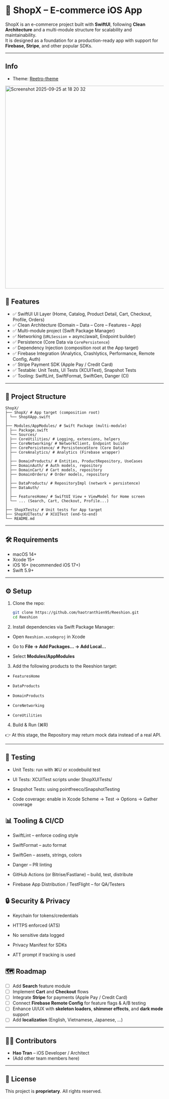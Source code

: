 # 🛒 ShopX – E-commerce iOS App

ShopX is an e-commerce project built with **SwiftUI**, following **Clean Architecture** and a multi-module structure for scalability and maintainability.  
It is designed as a foundation for a production-ready app with support for **Firebase, Stripe**, and other popular SDKs.

---
## Info
- Theme: [Reetro-theme](http://material-foundation.github.io/material-theme-builder/?primary=%23B8423B&bodyFont=Inter&displayFont=Inter&colorMatch=false)
<img width="915" height="642" alt="Screenshot 2025-09-25 at 18 20 32" src="https://github.com/user-attachments/assets/25cbf771-a304-4071-9d7e-18ba1054fc55" />

## 🚀 Features

- ✅ SwiftUI UI Layer (Home, Catalog, Product Detail, Cart, Checkout, Profile, Orders)
- ✅ Clean Architecture (Domain – Data – Core – Features – App)
- ✅ Multi-module project (Swift Package Manager)
- ✅ Networking (`URLSession` + async/await, Endpoint builder)
- ✅ Persistence (Core Data via `CorePersistence`)
- ✅ Dependency Injection (composition root at the App target)
- ✅ Firebase Integration (Analytics, Crashlytics, Performance, Remote Config, Auth)
- ✅ Stripe Payment SDK (Apple Pay / Credit Card)
- ✅ Testable: Unit Tests, UI Tests (XCUITest), Snapshot Tests
- ✅ Tooling: SwiftLint, SwiftFormat, SwiftGen, Danger (CI)

---

## 📂 Project Structure
```
ShopX/
├── ShopX/ # App target (composition root)
│ └── ShopXApp.swift
│
├── Modules/AppModules/ # Swift Package (multi-module)
│ ├── Package.swift
│ └── Sources/
│ ├── CoreUtilities/ # Logging, extensions, helpers
│ ├── CoreNetworking/ # NetworkClient, Endpoint builder
│ ├── CorePersistence/ # PersistenceStore (Core Data)
│ ├── CoreAnalytics/ # Analytics (Firebase wrapper)
│ │
│ ├── DomainProducts/ # Entities, ProductRepository, UseCases
│ ├── DomainAuth/ # Auth models, repository
│ ├── DomainCart/ # Cart models, repository
│ ├── DomainOrders/ # Order models, repository
│ │
│ ├── DataProducts/ # RepositoryImpl (network + persistence)
│ ├── DataAuth/
│ │
│ ├── FeaturesHome/ # SwiftUI View + ViewModel for Home screen
│ └── ... (Search, Cart, Checkout, Profile...)
│
├── ShopXTests/ # Unit tests for App target
├── ShopXUITests/ # XCUITest (end-to-end)
└── README.md
```

---

## 🛠 Requirements

- macOS 14+
- Xcode 15+
- iOS 16+ (recommended iOS 17+)
- Swift 5.9+

---

## ⚙️ Setup

1. Clone the repo:
   ```bash
   git clone https://github.com/haotranthien95/Reeshion.git
   cd Reeshion
   ```
2. Install dependencies via Swift Package Manager:

* Open `Reeshion.xcodeproj` in Xcode

* Go to **File → Add Packages… → Add Local…**

* Select **Modules/AppModules**

3. Add the following products to the Reeshion target:

* `FeaturesHome`

* `DataProducts`

* `DomainProducts`

* `CoreNetworking`

* `CoreUtilities`

4. Build & Run (⌘R)

👉 At this stage, the Repository may return mock data instead of a real API.

---
## 🧪 Testing

* Unit Tests: run with ⌘U or xcodebuild test

* UI Tests: XCUITest scripts under ShopXUITests/

* Snapshot Tests: using pointfreeco/SnapshotTesting

* Code coverage: enable in Xcode Scheme → Test → Options → Gather coverage

## 📊 Tooling & CI/CD

* SwiftLint
 – enforce coding style

* SwiftFormat
 – auto format

* SwiftGen
 – assets, strings, colors

* Danger
 – PR linting

* GitHub Actions (or Bitrise/Fastlane) – build, test, distribute

* Firebase App Distribution / TestFlight – for QA/Testers

## 🔒 Security & Privacy

* Keychain for tokens/credentials

* HTTPS enforced (ATS)

* No sensitive data logged

* Privacy Manifest for SDKs

* ATT prompt if tracking is used
## 🗺 Roadmap

- [ ] Add **Search** feature module  
- [ ] Implement **Cart** and **Checkout** flows  
- [ ] Integrate **Stripe** for payments (Apple Pay / Credit Card)  
- [ ] Connect **Firebase Remote Config** for feature flags & A/B testing  
- [ ] Enhance UI/UX with **skeleton loaders**, **shimmer effects**, and **dark mode** support  
- [ ] Add **localization** (English, Vietnamese, Japanese, …)  

---

## 👨‍💻 Contributors

- **Hao Tran** – iOS Developer / Architect  
- (Add other team members here)

---

## 📄 License

This project is **proprietary**. All rights reserved.
